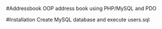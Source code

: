 #Addressbook
OOP address book using PHP/MySQL and PDO

#Installation
Create MySQL database and execute users.sql
